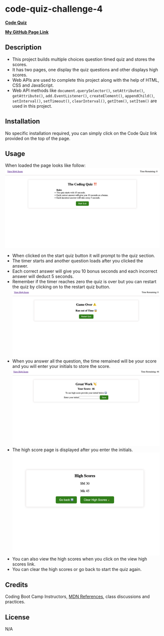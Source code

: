 # code-quiz-challenge-4
**[Code Quiz](https://salidamaharjan.github.io/code-quiz-challenge-4/)**

**[My GitHub Page Link](https://github.com/salidamaharjan/code-quiz-challenge-4)**

## Description
* This project builds multiple choices question timed quiz and stores the scores.
* It has two pages, one display the quiz questions and other displays high scores.
* Web APIs are used to complete this project along with the help of HTML, CSS and JavaScript.
* Web API methods like `document.querySelector()`, `setAttribute()`, `getAttribute()`, `add.EventListener()`, `createElement()`, `appendChild()`, `setInterval()`, `setTimeout()`, `clearInterval()`, `getItem()`, `setItem()` are used in this project.

## Installation
No specific installation required, you can simply click on the Code Quiz link provided on the top of the page.

## Usage
When loaded the page looks like follow:
![Code Quiz display](assets/images/Code-Quiz.png)
* When clicked on the start quiz button it will prompt to the quiz section.
* The timer starts and another question loads after you clicked the answer.
* Each correct answer will give you 10 bonus seconds and each incorrect answer will deduct 5 seconds.
* Remember if the timer reaches zero the quiz is over but you can restart the quiz by clicking on to the restart quiz button.
![Game Over](assets/images/Game-Over.png)
* When you answer all the question, the time remained will be your score and you will enter your initials to store the score.
![Enter Initial](assets/images/Enter-Initial.png)
* The high score page is displayed after you enter the initials.
![High Scores](assets/images/High-Scores.png)
* You can also view the high scores when you click on the view high scores link.
* You can clear the high scores or go back to start the quiz again.

## Credits
Coding Boot Camp Instructors, [MDN References](https://developer.mozilla.org/en-US/), class discussions and practices.

## License
N/A